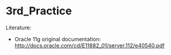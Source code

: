 3rd_Practice
============

Literature: 
- Oracle 11g original documentation: http://docs.oracle.com/cd/E11882_01/server.112/e40540.pdf
